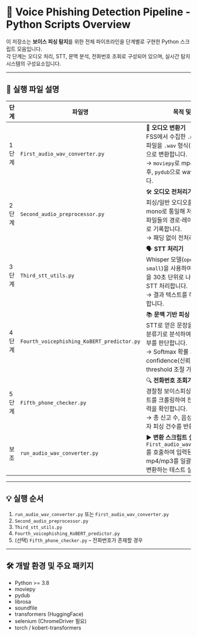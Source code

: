 # 🎯 Voice Phishing Detection Pipeline - Python Scripts Overview

이 저장소는 **보이스 피싱 탐지**를 위한 전체 파이프라인을 단계별로 구현한 Python 스크립트 모음입니다.  
각 단계는 오디오 처리, STT, 문맥 분석, 전화번호 조회로 구성되어 있으며, 실시간 탐지 시스템의 구성요소입니다.

---

## 📁 실행 파일 설명

| 단계 | 파일명 | 목적 및 설명 |
|------|--------|--------------|
| 1단계 | `First_audio_wav_converter.py` | 🎵 **오디오 변환기**<br>FSS에서 수집한 `.mp4` 또는 `.mp3` 파일을 `.wav` 형식(16kHz, mono)으로 변환합니다.<br>→ `moviepy`로 mp4 → mp3 변환 후, `pydub`으로 wav로 재변환합니다. |
| 2단계 | `Second_audio_preprocessor.py` | 🛠 **오디오 전처리기**<br>피싱/일반 오디오를 16kHz, mono로 통일해 저장하며, 변환된 파일들의 경로·레이블·길이를 CSV로 기록합니다.<br>→ 패딩 없이 전처리만 수행합니다. |
| 3단계 | `Third_stt_utils.py` | 🗣 **STT 처리기**<br>Whisper 모델(`openai/whisper-small`)을 사용하여 긴 오디오 파일을 30초 단위로 나누고, 각 구간을 STT 처리합니다.<br>→ 결과 텍스트를 하나로 합쳐 반환합니다. |
| 4단계 | `Fourth_voicephishing_KoBERT_predictor.py` | 📚 **문맥 기반 피싱 판별기**<br>STT로 얻은 문장을 KoBERT 기반 분류기로 분석하여 보이스피싱 여부를 판단합니다.<br>→ Softmax 확률 기반으로 confidence(신뢰도)를 출력하며, threshold 조절 가능 (`0.8` 기본). |
| 5단계 | `Fifth_phone_checker.py` | 🔍 **전화번호 조회기**<br>경찰청 보이스피싱 신고 조회 사이트를 크롤링하여 전화번호 신고 이력을 확인합니다.<br>→ 총 신고 수, 음성 피싱 건수, 문자 피싱 건수를 반환합니다. |
| 보조 | `run_audio_wav_converter.py` | ▶️ **변환 스크립트 실행 파일**<br>`First_audio_wav_converter.py`를 호출하여 입력된 디렉토리의 mp4/mp3를 일괄적으로 wav로 변환하는 테스트 실행 예시입니다. |

---

## 💡 실행 순서

1. `run_audio_wav_converter.py` 또는 `First_audio_wav_converter.py`  
2. `Second_audio_preprocessor.py`  
3. `Third_stt_utils.py`  
4. `Fourth_voicephishing_KoBERT_predictor.py`  
5. (선택) `Fifth_phone_checker.py` – 전화번호가 존재할 경우

---

## 🛠 개발 환경 및 주요 패키지

- Python >= 3.8
- moviepy
- pydub
- librosa
- soundfile
- transformers (HuggingFace)
- selenium (ChromeDriver 필요)
- torch / kobert-transformers



